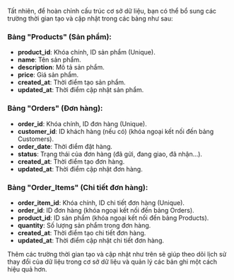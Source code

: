 Tất nhiên, để hoàn chỉnh cấu trúc cơ sở dữ liệu, bạn có thể bổ sung các trường thời gian tạo và cập nhật trong các bảng như sau:

### Bảng "Products" (Sản phẩm):

- **product_id**: Khóa chính, ID sản phẩm (Unique).
- **name**: Tên sản phẩm.
- **description**: Mô tả sản phẩm.
- **price**: Giá sản phẩm.
- **created_at**: Thời điểm tạo sản phẩm.
- **updated_at**: Thời điểm cập nhật sản phẩm.

### Bảng "Orders" (Đơn hàng):

- **order_id**: Khóa chính, ID đơn hàng (Unique).
- **customer_id**: ID khách hàng (nếu có) (khóa ngoại kết nối đến bảng Customers).
- **order_date**: Thời điểm đặt hàng.
- **status**: Trạng thái của đơn hàng (đã gửi, đang giao, đã nhận...).
- **created_at**: Thời điểm tạo đơn hàng.
- **updated_at**: Thời điểm cập nhật đơn hàng.

### Bảng "Order_Items" (Chi tiết đơn hàng):

- **order_item_id**: Khóa chính, ID chi tiết đơn hàng (Unique).
- **order_id**: ID đơn hàng (khóa ngoại kết nối đến bảng Orders).
- **product_id**: ID sản phẩm (khóa ngoại kết nối đến bảng Products).
- **quantity**: Số lượng sản phẩm trong đơn hàng.
- **created_at**: Thời điểm tạo chi tiết đơn hàng.
- **updated_at**: Thời điểm cập nhật chi tiết đơn hàng.

Thêm các trường thời gian tạo và cập nhật như trên sẽ giúp theo dõi lịch sử thay đổi của dữ liệu trong cơ sở dữ liệu và quản lý các bản ghi một cách hiệu quả hơn.